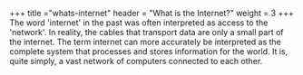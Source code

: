 +++
title ="whats-internet"
header = "What is the Internet?"
weight = 3
+++
The word 'internet' in the past was often interpreted as access to the 'network'. In reality, the cables that transport data are only a small part of the internet. The term internet can more accurately be interpreted as the complete system that processes and stores information for the world. It is, quite simply, a vast network of computers connected to each other.
